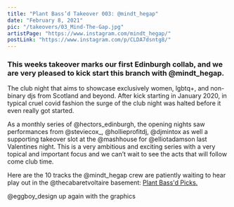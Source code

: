 ```yaml
---
title: "Plant Bass’d Takeover 003: @mindt_hegap"
date: "February 8, 2021"
pic: "/takeovers/03_Mind-The-Gap.jpg"
artistPage: "https://www.instagram.com/mindt_hegap/"
postLink: "https://www.instagram.com/p/CLDA7dsntg8/"
---
```


### This weeks takeover marks our first Edinburgh collab, and we are very pleased to kick start this branch with @mindt_hegap.

The club night that aims to showcase exclusively women, lgbtq+, and non-binary djs from Scotland and beyond. After kick starting in January 2020, in typical cruel covid fashion the surge of the club night was halted before it even really got started.

As a monthly series of @hectors_edinburgh, the opening nights saw performances from @steviecox\_, @hollieprofitdj, @djmintox as well a supporting takeover slot at the @mashhouse for @elliotadamson last Valentines night. This is a very ambitious and exciting series with a very topical and important focus and we can’t wait to see the acts that will follow come club time.

Here are the 10 tracks the @mindt_hegap crew are patiently waiting to hear play out in the @thecabaretvoltaire basement: [Plant Bass'd Picks.]("https://open.spotify.com/playlist/5skAgzUfGmZLwrOPNLnGVf?si=b744c3ef583c4c4e")

@eggboy_design up again with the graphics
